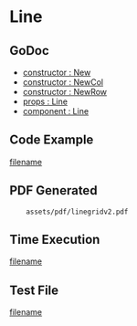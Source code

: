 # Line

## GoDoc
* [constructor : New](https://pkg.go.dev/github.com/mechiko/maroto/v2/pkg/components/line#New)
* [constructor : NewCol](https://pkg.go.dev/github.com/mechiko/maroto/v2/pkg/components/line#NewCol)
* [constructor : NewRow](https://pkg.go.dev/github.com/mechiko/maroto/v2/pkg/components/line#NewRow)
* [props : Line](https://pkg.go.dev/github.com/mechiko/maroto/v2/pkg/props#Line)
* [component : Line](https://pkg.go.dev/github.com/mechiko/maroto/v2/pkg/components/line#Line)

## Code Example
[filename](../../assets/examples/line/v2/main.go ':include :type=code')

## PDF Generated
```pdf
	assets/pdf/linegridv2.pdf
```
## Time Execution
[filename](../../assets/text/linegridv2.txt  ':include :type=code')

## Test File
[filename](https://raw.githubusercontent.com/johnfercher/maroto/master/test/maroto/examples/line.json  ':include :type=code')